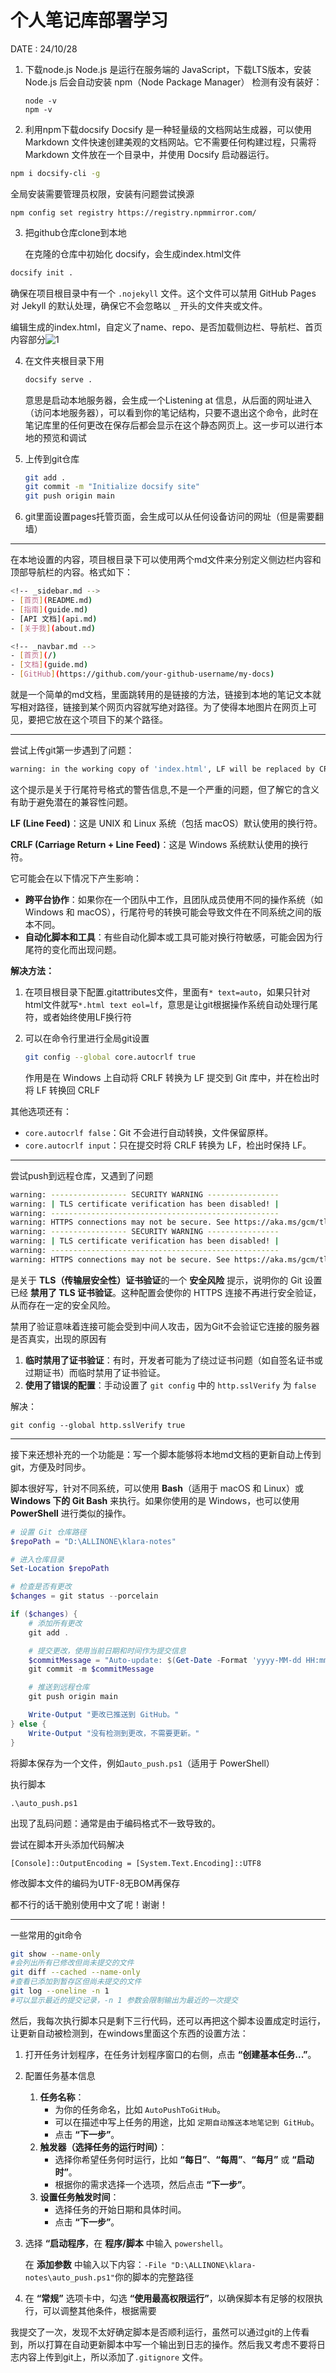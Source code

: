 # 个人笔记库部署学习

DATE : 24/10/28

1. 下载node.js
   Node.js 是运行在服务端的 JavaScript，下载LTS版本，安装 Node.js 后会自动安装 npm（Node Package Manager）
   检测有没有装好：

   ~~~
   node -v
   npm -v
   ~~~

2. 利用npm下载docsify
   Docsify 是一种轻量级的文档网站生成器，可以使用 Markdown 文件快速创建美观的文档网站。它不需要任何构建过程，只需将 Markdown 文件放在一个目录中，并使用 Docsify 启动器运行。

~~~bash
npm i docsify-cli -g
~~~

全局安装需要管理员权限，安装有问题尝试换源

~~~
npm config set registry https://registry.npmmirror.com/
~~~

3. 把github仓库clone到本地

   在克隆的仓库中初始化 docsify，会生成index.html文件

~~~bash
docsify init .	
~~~

确保在项目根目录中有一个 `.nojekyll` 文件。这个文件可以禁用 GitHub Pages 对 Jekyll 的默认处理，确保它不会忽略以 `_` 开头的文件夹或文件。

编辑生成的index.html，自定义了name、repo、是否加载侧边栏、导航栏、首页内容部分![1](..\images\1.png)

4. 在文件夹根目录下用

   ~~~bash
   docsify serve .
   ~~~

   意思是启动本地服务器，会生成一个Listening at 信息，从后面的网址进入（访问本地服务器），可以看到你的笔记结构，只要不退出这个命令，此时在笔记库里的任何更改在保存后都会显示在这个静态网页上。这一步可以进行本地的预览和调试

5. 上传到git仓库

   ~~~bash
   git add .
   git commit -m "Initialize docsify site"
   git push origin main
   ~~~

6. git里面设置pages托管页面，会生成可以从任何设备访问的网址（但是需要翻墙）

------

在本地设置的内容，项目根目录下可以使用两个md文件来分别定义侧边栏内容和顶部导航栏的内容。格式如下：

~~~bash
<!-- _sidebar.md -->
- [首页](README.md)
- [指南](guide.md)
- [API 文档](api.md)
- [关于我](about.md)

<!-- _navbar.md -->
- [首页](/)
- [文档](guide.md)
- [GitHub](https://github.com/your-github-username/my-docs)

~~~

就是一个简单的md文档，里面跳转用的是链接的方法，链接到本地的笔记文本就写相对路径，链接到某个网页内容就写绝对路径。为了使得本地图片在网页上可见，要把它放在这个项目下的某个路径。

------

尝试上传git第一步遇到了问题：

~~~bash
warning: in the working copy of 'index.html', LF will be replaced by CRLF the next time Git touches it
~~~

这个提示是关于行尾符号格式的警告信息,不是一个严重的问题，但了解它的含义有助于避免潜在的兼容性问题。

**LF (Line Feed)**：这是 UNIX 和 Linux 系统（包括 macOS）默认使用的换行符。

**CRLF (Carriage Return + Line Feed)**：这是 Windows 系统默认使用的换行符。

它可能会在以下情况下产生影响：

- **跨平台协作**：如果你在一个团队中工作，且团队成员使用不同的操作系统（如 Windows 和 macOS），行尾符号的转换可能会导致文件在不同系统之间的版本不同。
- **自动化脚本和工具**：有些自动化脚本或工具可能对换行符敏感，可能会因为行尾符的变化而出现问题。

**解决方法：**

1. 在项目根目录下配置.gitattributes文件，里面有`* text=auto`，如果只针对html文件就写`*.html text eol=lf`，意思是让git根据操作系统自动处理行尾符，或者始终使用LF换行符

2. 可以在命令行里进行全局git设置

   ~~~bash
   git config --global core.autocrlf true
   ~~~

   作用是在 Windows 上自动将 CRLF 转换为 LF 提交到 Git 库中，并在检出时将 LF 转换回 CRLF

其他选项还有：

- `core.autocrlf false`：Git 不会进行自动转换，文件保留原样。
- `core.autocrlf input`：只在提交时将 CRLF 转换为 LF，检出时保持 LF。

------

尝试push到远程仓库，又遇到了问题

~~~bash
warning: ----------------- SECURITY WARNING ----------------
warning: | TLS certificate verification has been disabled! |
warning: ---------------------------------------------------
warning: HTTPS connections may not be secure. See https://aka.ms/gcm/tlsverify for more information.
warning: ----------------- SECURITY WARNING ----------------
warning: | TLS certificate verification has been disabled! |
warning: ---------------------------------------------------
warning: HTTPS connections may not be secure. See https://aka.ms/gcm/tlsverify for more information.
~~~

是关于 **TLS（传输层安全性）证书验证**的一个 **安全风险** 提示，说明你的 Git 设置已经 **禁用了 TLS 证书验证**。这种配置会使你的 HTTPS 连接不再进行安全验证，从而存在一定的安全风险。

禁用了验证意味着连接可能会受到中间人攻击，因为Git不会验证它连接的服务器是否真实，出现的原因有

1. **临时禁用了证书验证**：有时，开发者可能为了绕过证书问题（如自签名证书或过期证书）而临时禁用了证书验证。
2. **使用了错误的配置**：手动设置了 `git config` 中的 `http.sslVerify` 为 `false`

解决：

`git config --global http.sslVerify true`

------

接下来还想补充的一个功能是：写一个脚本能够将本地md文档的更新自动上传到git，方便及时同步。

脚本很好写，针对不同系统，可以使用 **Bash**（适用于 macOS 和 Linux）或 **Windows 下的 Git Bash** 来执行。如果你使用的是 Windows，也可以使用 **PowerShell** 进行类似的操作。

~~~powershell
# 设置 Git 仓库路径
$repoPath = "D:\ALLINONE\klara-notes"

# 进入仓库目录
Set-Location $repoPath

# 检查是否有更改
$changes = git status --porcelain

if ($changes) {
    # 添加所有更改
    git add .

    # 提交更改，使用当前日期和时间作为提交信息
    $commitMessage = "Auto-update: $(Get-Date -Format 'yyyy-MM-dd HH:mm:ss')"
    git commit -m $commitMessage

    # 推送到远程仓库
    git push origin main

    Write-Output "更改已推送到 GitHub。"
} else {
    Write-Output "没有检测到更改，不需要更新。"
}

~~~

将脚本保存为一个文件，例如`auto_push.ps1`（适用于 PowerShell）

执行脚本

`.\auto_push.ps1`

出现了乱码问题：通常是由于编码格式不一致导致的。

尝试在脚本开头添加代码解决

`[Console]::OutputEncoding = [System.Text.Encoding]::UTF8`

修改脚本文件的编码为UTF-8无BOM再保存

都不行的话干脆别使用中文了呢！谢谢！

------

一些常用的git命令

~~~bash
git show --name-only
#会列出所有已修改但尚未提交的文件
git diff --cached --name-only
#查看已添加到暂存区但尚未提交的文件
git log --oneline -n 1
#可以显示最近的提交记录，-n 1 参数会限制输出为最近的一次提交
~~~



然后，我每次执行脚本只是剩下三行代码，还可以再把这个脚本设置成定时运行，让更新自动被检测到，在windows里面这个东西的设置方法：

1. 打开任务计划程序，在任务计划程序窗口的右侧，点击 **“创建基本任务...”**。

2. 配置任务基本信息

   1. **任务名称**：
      - 为你的任务命名，比如 `AutoPushToGitHub`。
      - 可以在描述中写上任务的用途，比如 `定期自动推送本地笔记到 GitHub`。
      - 点击 **“下一步”**。
   2. **触发器（选择任务的运行时间）**：
      - 选择你希望任务何时运行，比如 **“每日”**、**“每周”**、**“每月”** 或 **“启动时”**。
      - 根据你的需求选择一个选项，然后点击 **“下一步”**。
   3. **设置任务触发时间**：
      - 选择任务的开始日期和具体时间。
      - 点击 **“下一步”**。

3. 选择 **“启动程序**，在 **程序/脚本** 中输入 `powershell`。

   在 **添加参数** 中输入以下内容：`-File "D:\ALLINONE\klara-notes\auto_push.ps1"`你的脚本的完整路径

4. 在 **“常规”** 选项卡中，勾选 **“使用最高权限运行”**，以确保脚本有足够的权限执行，可以调整其他条件，根据需要

我提交了一次，发现不太好确定脚本是否顺利运行，虽然可以通过git的上传看到，所以打算在自动更新脚本中写一个输出到日志的操作。然后我又考虑不要将日志内容上传到git上，所以添加了`.gitignore` 文件。





